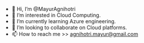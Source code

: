 - 👋 Hi, I’m @MayurAgnihotri
- 👀 I’m interested in Cloud Computing.
- 🌱 I’m currently learning Azure engineering.
- 💞️ I’m looking to collaborate on Cloud platforms.
- 📫 How to reach me >> agnihotri.mayur@gmail.com

<!---
MayurAgnihotri/MayurAgnihotri is a ✨ special ✨ repository because its `README.md` (this file) appears on your GitHub profile.
You can click the Preview link to take a look at your changes.
--->
